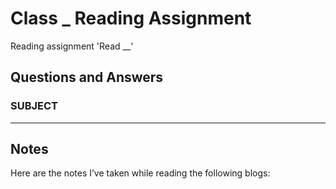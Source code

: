 # Class _ Reading Assignment

Reading assignment 'Read __'

## Questions and Answers

### SUBJECT

---

## Notes

Here are the notes I’ve taken while reading the following blogs: